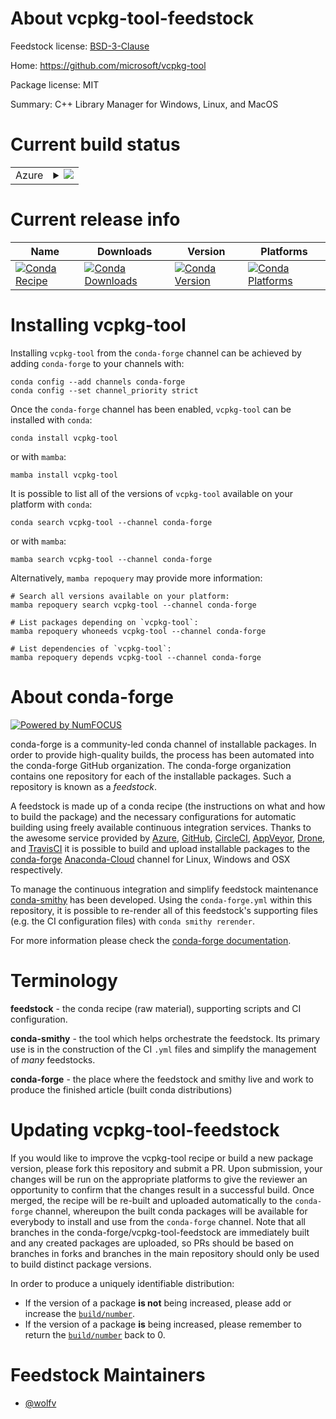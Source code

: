 About vcpkg-tool-feedstock
==========================

Feedstock license: [BSD-3-Clause](https://github.com/conda-forge/vcpkg-tool-feedstock/blob/main/LICENSE.txt)

Home: https://github.com/microsoft/vcpkg-tool

Package license: MIT

Summary: C++ Library Manager for Windows, Linux, and MacOS

Current build status
====================


<table>
    
  <tr>
    <td>Azure</td>
    <td>
      <details>
        <summary>
          <a href="https://dev.azure.com/conda-forge/feedstock-builds/_build/latest?definitionId=13420&branchName=main">
            <img src="https://dev.azure.com/conda-forge/feedstock-builds/_apis/build/status/vcpkg-tool-feedstock?branchName=main">
          </a>
        </summary>
        <table>
          <thead><tr><th>Variant</th><th>Status</th></tr></thead>
          <tbody><tr>
              <td>linux_64</td>
              <td>
                <a href="https://dev.azure.com/conda-forge/feedstock-builds/_build/latest?definitionId=13420&branchName=main">
                  <img src="https://dev.azure.com/conda-forge/feedstock-builds/_apis/build/status/vcpkg-tool-feedstock?branchName=main&jobName=linux&configuration=linux%20linux_64_" alt="variant">
                </a>
              </td>
            </tr><tr>
              <td>osx_64</td>
              <td>
                <a href="https://dev.azure.com/conda-forge/feedstock-builds/_build/latest?definitionId=13420&branchName=main">
                  <img src="https://dev.azure.com/conda-forge/feedstock-builds/_apis/build/status/vcpkg-tool-feedstock?branchName=main&jobName=osx&configuration=osx%20osx_64_" alt="variant">
                </a>
              </td>
            </tr><tr>
              <td>osx_arm64</td>
              <td>
                <a href="https://dev.azure.com/conda-forge/feedstock-builds/_build/latest?definitionId=13420&branchName=main">
                  <img src="https://dev.azure.com/conda-forge/feedstock-builds/_apis/build/status/vcpkg-tool-feedstock?branchName=main&jobName=osx&configuration=osx%20osx_arm64_" alt="variant">
                </a>
              </td>
            </tr><tr>
              <td>win_64</td>
              <td>
                <a href="https://dev.azure.com/conda-forge/feedstock-builds/_build/latest?definitionId=13420&branchName=main">
                  <img src="https://dev.azure.com/conda-forge/feedstock-builds/_apis/build/status/vcpkg-tool-feedstock?branchName=main&jobName=win&configuration=win%20win_64_" alt="variant">
                </a>
              </td>
            </tr>
          </tbody>
        </table>
      </details>
    </td>
  </tr>
</table>

Current release info
====================

| Name | Downloads | Version | Platforms |
| --- | --- | --- | --- |
| [![Conda Recipe](https://img.shields.io/badge/recipe-vcpkg--tool-green.svg)](https://anaconda.org/conda-forge/vcpkg-tool) | [![Conda Downloads](https://img.shields.io/conda/dn/conda-forge/vcpkg-tool.svg)](https://anaconda.org/conda-forge/vcpkg-tool) | [![Conda Version](https://img.shields.io/conda/vn/conda-forge/vcpkg-tool.svg)](https://anaconda.org/conda-forge/vcpkg-tool) | [![Conda Platforms](https://img.shields.io/conda/pn/conda-forge/vcpkg-tool.svg)](https://anaconda.org/conda-forge/vcpkg-tool) |

Installing vcpkg-tool
=====================

Installing `vcpkg-tool` from the `conda-forge` channel can be achieved by adding `conda-forge` to your channels with:

```
conda config --add channels conda-forge
conda config --set channel_priority strict
```

Once the `conda-forge` channel has been enabled, `vcpkg-tool` can be installed with `conda`:

```
conda install vcpkg-tool
```

or with `mamba`:

```
mamba install vcpkg-tool
```

It is possible to list all of the versions of `vcpkg-tool` available on your platform with `conda`:

```
conda search vcpkg-tool --channel conda-forge
```

or with `mamba`:

```
mamba search vcpkg-tool --channel conda-forge
```

Alternatively, `mamba repoquery` may provide more information:

```
# Search all versions available on your platform:
mamba repoquery search vcpkg-tool --channel conda-forge

# List packages depending on `vcpkg-tool`:
mamba repoquery whoneeds vcpkg-tool --channel conda-forge

# List dependencies of `vcpkg-tool`:
mamba repoquery depends vcpkg-tool --channel conda-forge
```


About conda-forge
=================

[![Powered by
NumFOCUS](https://img.shields.io/badge/powered%20by-NumFOCUS-orange.svg?style=flat&colorA=E1523D&colorB=007D8A)](https://numfocus.org)

conda-forge is a community-led conda channel of installable packages.
In order to provide high-quality builds, the process has been automated into the
conda-forge GitHub organization. The conda-forge organization contains one repository
for each of the installable packages. Such a repository is known as a *feedstock*.

A feedstock is made up of a conda recipe (the instructions on what and how to build
the package) and the necessary configurations for automatic building using freely
available continuous integration services. Thanks to the awesome service provided by
[Azure](https://azure.microsoft.com/en-us/services/devops/), [GitHub](https://github.com/),
[CircleCI](https://circleci.com/), [AppVeyor](https://www.appveyor.com/),
[Drone](https://cloud.drone.io/welcome), and [TravisCI](https://travis-ci.com/)
it is possible to build and upload installable packages to the
[conda-forge](https://anaconda.org/conda-forge) [Anaconda-Cloud](https://anaconda.org/)
channel for Linux, Windows and OSX respectively.

To manage the continuous integration and simplify feedstock maintenance
[conda-smithy](https://github.com/conda-forge/conda-smithy) has been developed.
Using the ``conda-forge.yml`` within this repository, it is possible to re-render all of
this feedstock's supporting files (e.g. the CI configuration files) with ``conda smithy rerender``.

For more information please check the [conda-forge documentation](https://conda-forge.org/docs/).

Terminology
===========

**feedstock** - the conda recipe (raw material), supporting scripts and CI configuration.

**conda-smithy** - the tool which helps orchestrate the feedstock.
                   Its primary use is in the construction of the CI ``.yml`` files
                   and simplify the management of *many* feedstocks.

**conda-forge** - the place where the feedstock and smithy live and work to
                  produce the finished article (built conda distributions)


Updating vcpkg-tool-feedstock
=============================

If you would like to improve the vcpkg-tool recipe or build a new
package version, please fork this repository and submit a PR. Upon submission,
your changes will be run on the appropriate platforms to give the reviewer an
opportunity to confirm that the changes result in a successful build. Once
merged, the recipe will be re-built and uploaded automatically to the
`conda-forge` channel, whereupon the built conda packages will be available for
everybody to install and use from the `conda-forge` channel.
Note that all branches in the conda-forge/vcpkg-tool-feedstock are
immediately built and any created packages are uploaded, so PRs should be based
on branches in forks and branches in the main repository should only be used to
build distinct package versions.

In order to produce a uniquely identifiable distribution:
 * If the version of a package **is not** being increased, please add or increase
   the [``build/number``](https://docs.conda.io/projects/conda-build/en/latest/resources/define-metadata.html#build-number-and-string).
 * If the version of a package **is** being increased, please remember to return
   the [``build/number``](https://docs.conda.io/projects/conda-build/en/latest/resources/define-metadata.html#build-number-and-string)
   back to 0.

Feedstock Maintainers
=====================

* [@wolfv](https://github.com/wolfv/)

